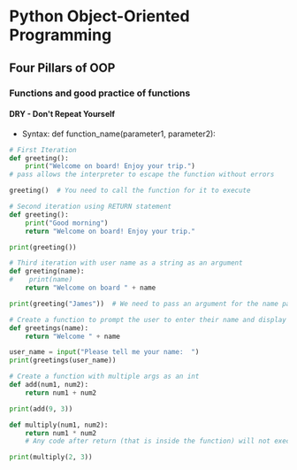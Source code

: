 # Python Object-Oriented Programming
## Four Pillars of OOP
### Functions and good practice of functions
#### DRY - Don't Repeat Yourself
- Syntax:   def function_name(parameter1, parameter2):

```python
# First Iteration
def greeting():
    print("Welcome on board! Enjoy your trip.")
# pass allows the interpreter to escape the function without errors

greeting()  # You need to call the function for it to execute
```
```python
# Second iteration using RETURN statement
def greeting():
    print("Good morning")
    return "Welcome on board! Enjoy your trip."

print(greeting())
```
```python
# Third iteration with user name as a string as an argument
def greeting(name):
#    print(name)
    return "Welcome on board " + name

print(greeting("James"))  # We need to pass an argument for the name parameter
```
```python
# Create a function to prompt the user to enter their name and display the name back to the user with greeting message
def greetings(name):
    return "Welcome " + name

user_name = input("Please tell me your name:  ")
print(greetings(user_name))
```
```python
# Create a function with multiple args as an int
def add(num1, num2):
    return num1 + num2

print(add(9, 3))

def multiply(num1, num2):
    return num1 * num2
    # Any code after return (that is inside the function) will not execute

print(multiply(2, 3))
```